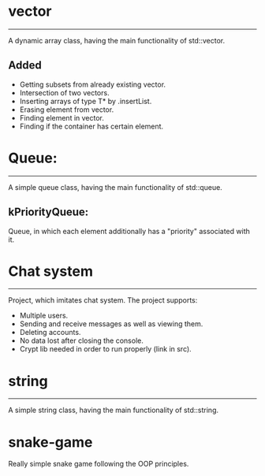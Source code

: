 # vector
___
A dynamic array class, having the main functionality of std::vector.
## Added
* Getting subsets from already existing vector<T>.
* Intersection of two vectors.
* Inserting arrays of type T* by .insertList.
* Erasing element from vector.
* Finding element in vector.
* Finding if the container has certain element.

# Queue:
___
A simple queue class, having the main functionality of std::queue.
## kPriorityQueue:
Queue, in which each element additionally has a "priority" associated with it.

# Chat system
___
Project, which imitates chat system. The project supports:
* Multiple users.
* Sending and receive messages as well as viewing them.
* Deleting accounts.
* No data lost after closing the console.
* Crypt lib needed in order to run properly (link in src).

# string
---
A simple string class, having the main functionality of std::string.
  
# snake-game
  Really simple snake game following the OOP principles.
